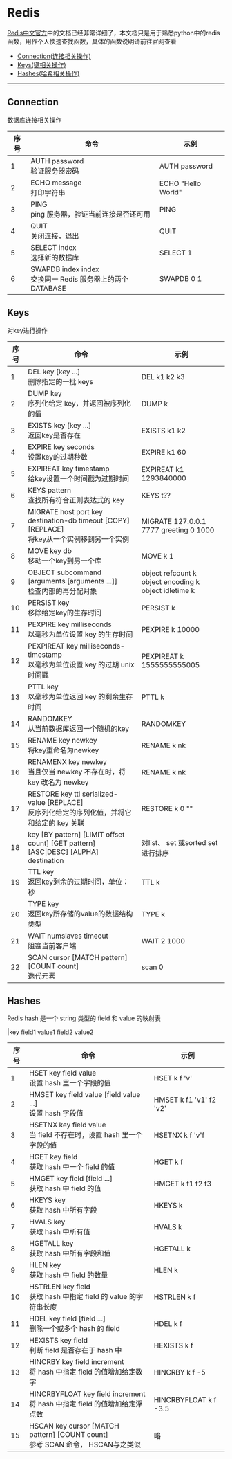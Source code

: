 # Redis

[Redis中文官方](http://www.redis.cn/)中的文档已经非常详细了，本文档只是用于熟悉python中的redis函数，用作个人快速查找函数，具体的函数说明请前往官网查看

+ [Connection(连接相关操作)](#Connection)
+ [Keys(键相关操作)](#Keys)
+ [Hashes(哈希相关操作)](#Hashes)

___

## Connection

数据库连接相关操作

序号|命令|示例
-|-|-
1|AUTH password<br>验证服务器密码|AUTH password
2|ECHO message<br>打印字符串|ECHO "Hello World"
3|PING<br>ping 服务器，验证当前连接是否还可用|PING
4|QUIT<br>关闭连接，退出|QUIT
5|SELECT index<br>选择新的数据库|SELECT 1
6|SWAPDB index index<br>交换同一 Redis 服务器上的两个DATABASE|SWAPDB 0 1

## Keys

对key进行操作

序号|命令|示例
-|-|-
1|DEL key [key ...]<br>删除指定的一批 keys|DEL k1 k2 k3
2|DUMP key<br>序列化给定 key，并返回被序列化的值|DUMP k
3|EXISTS key [key ...]<br>返回key是否存在|EXISTS k1 k2
4|EXPIRE key seconds<br>设置key的过期秒数|EXPIRE k1 60
5|EXPIREAT key timestamp<br>给key设置一个时间戳为过期时间|EXPIREAT k1 1293840000
6|KEYS pattern<br>查找所有符合正则表达式的 key|KEYS t??
7|MIGRATE host port key destination-db timeout [COPY] [REPLACE]<br>将key从一个实例移到另一个实例|MIGRATE 127.0.0.1 7777 greeting 0 1000
8|MOVE key db<br>移动一个key到另一个库|MOVE k 1
9|OBJECT subcommand [arguments [arguments ...]]<br>检查内部的再分配对象|object refcount k<br>object encoding k<br>object idletime k
10|PERSIST key<br>移除给定key的生存时间|PERSIST k
11|PEXPIRE key milliseconds<br>以毫秒为单位设置 key 的生存时间|PEXPIRE k 10000
12|PEXPIREAT key milliseconds-timestamp<br>以毫秒为单位设置 key 的过期 unix 时间戳|PEXPIREAT k 1555555555005
13|PTTL key<br>以毫秒为单位返回 key 的剩余生存时间|PTTL k
14|RANDOMKEY<br>从当前数据库返回一个随机的key|RANDOMKEY
15|RENAME key newkey<br>将key重命名为newkey|RENAME k nk
16|RENAMENX key newkey<br>当且仅当 newkey 不存在时，将 key 改名为 newkey|RENAME k nk
17|RESTORE key ttl serialized-value [REPLACE]<br>反序列化给定的序列化值，并将它和给定的 key 关联|RESTORE k 0 ""
18|key [BY pattern] [LIMIT offset count] [GET pattern] [ASC\|DESC] [ALPHA] destination|对list、 set 或sorted set进行排序|SORT mylist LIMIT 0 5 ALPHA DESC
19|TTL key<br>返回key剩余的过期时间，单位：秒|TTL k
20|TYPE key<br>返回key所存储的value的数据结构类型|TYPE k
21|WAIT numslaves timeout<br>阻塞当前客户端|WAIT 2 1000
22|SCAN cursor [MATCH pattern] [COUNT count]<br>迭代元素|scan 0

## Hashes

Redis hash 是一个 string 类型的 field 和 value 的映射表

|key field1 value1 field2 value2

序号|命令|示例
-|-|-
1|HSET key field value<br>设置 hash 里一个字段的值|HSET k f 'v'
2|HMSET key field value [field value ...]<br>设置 hash 字段值|HMSET k f1 'v1' f2 'v2'
3|HSETNX key field value<br>当 field 不存在时，设置 hash 里一个字段的值|HSETNX k f 'v'f
4|HGET key field<br>获取 hash 中一个 field 的值|HGET k f
5|HMGET key field [field ...]<br>获取 hash 中 field 的值|HMGET k f1 f2 f3
6|HKEYS key<br>获取 hash 中所有字段|HKEYS k
7|HVALS key<br>获取 hash 中所有值|HVALS k
8|HGETALL key<br>获取 hash 中所有字段和值|HGETALL k
9|HLEN key<br>获取 hash 中 field 的数量|HLEN k
10|HSTRLEN key field<br>获取 hash 中指定 field 的 value 的字符串长度|HSTRLEN k f
11|HDEL key field [field ...]<br>删除一个或多个 hash 的 field|HDEL k f
12|HEXISTS key field<br>判断 field 是否存在于 hash 中|HEXISTS k f
13|HINCRBY key field increment<br>将 hash 中指定 field 的值增加给定数字|HINCRBY k f -5
14|HINCRBYFLOAT key field increment<br>将 hash 中指定 field 的值增加给定浮点数|HINCRBYFLOAT k f -3.5
15|HSCAN key cursor [MATCH pattern] [COUNT count]<br>参考 SCAN 命令， HSCAN与之类似|略

